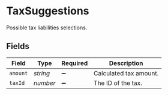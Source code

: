 # TaxSuggestions

Possible tax liabilities selections.


## Fields

| Field                  | Type                   | Required               | Description            |
| ---------------------- | ---------------------- | ---------------------- | ---------------------- |
| `amount`               | *string*               | :heavy_minus_sign:     | Calculated tax amount. |
| `taxId`                | *number*               | :heavy_minus_sign:     | The ID of the tax.     |